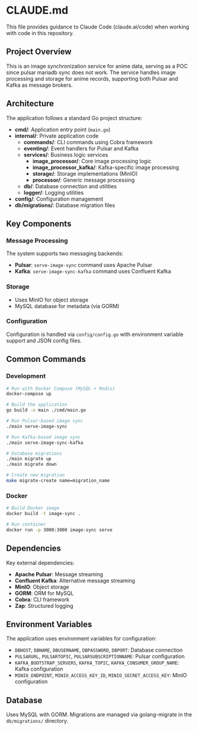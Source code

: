 # CLAUDE.md

This file provides guidance to Claude Code (claude.ai/code) when working with code in this repository.

## Project Overview

This is an image synchronization service for anime data, serving as a POC since pulsar mariadb sync does not work. The service handles image processing and storage for anime records, supporting both Pulsar and Kafka as message brokers.

## Architecture

The application follows a standard Go project structure:

- **cmd/**: Application entry point (`main.go`)
- **internal/**: Private application code
  - **commands/**: CLI commands using Cobra framework
  - **eventing/**: Event handlers for Pulsar and Kafka
  - **services/**: Business logic services
    - **image_processor/**: Core image processing logic
    - **image_processor_kafka/**: Kafka-specific image processing
    - **storage/**: Storage implementations (MinIO)
    - **processor/**: Generic message processing
  - **db/**: Database connection and utilities
  - **logger/**: Logging utilities
- **config/**: Configuration management
- **db/migrations/**: Database migration files

## Key Components

### Message Processing
The system supports two messaging backends:
- **Pulsar**: `serve-image-sync` command uses Apache Pulsar
- **Kafka**: `serve-image-sync-kafka` command uses Confluent Kafka

### Storage
- Uses MinIO for object storage
- MySQL database for metadata (via GORM)

### Configuration
Configuration is handled via `config/config.go` with environment variable support and JSON config files.

## Common Commands

### Development
```bash
# Run with Docker Compose (MySQL + Redis)
docker-compose up

# Build the application
go build -o main ./cmd/main.go

# Run Pulsar-based image sync
./main serve-image-sync

# Run Kafka-based image sync
./main serve-image-sync-kafka

# Database migrations
./main migrate up
./main migrate down

# Create new migration
make migrate-create name=migration_name
```

### Docker
```bash
# Build Docker image
docker build -t image-sync .

# Run container
docker run -p 3000:3000 image-sync serve
```

## Dependencies

Key external dependencies:
- **Apache Pulsar**: Message streaming
- **Confluent Kafka**: Alternative message streaming
- **MinIO**: Object storage
- **GORM**: ORM for MySQL
- **Cobra**: CLI framework
- **Zap**: Structured logging

## Environment Variables

The application uses environment variables for configuration:
- `DBHOST`, `DBNAME`, `DBUSERNAME`, `DBPASSWORD`, `DBPORT`: Database connection
- `PULSARURL`, `PULSARTOPIC`, `PULSARSUBSCRIPTIONNAME`: Pulsar configuration
- `KAFKA_BOOTSTRAP_SERVERS`, `KAFKA_TOPIC`, `KAFKA_CONSUMER_GROUP_NAME`: Kafka configuration
- `MINIO_ENDPOINT`, `MINIO_ACCESS_KEY_ID`, `MINIO_SECRET_ACCESS_KEY`: MinIO configuration

## Database

Uses MySQL with GORM. Migrations are managed via golang-migrate in the `db/migrations/` directory.